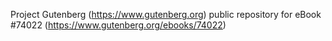 Project Gutenberg (https://www.gutenberg.org) public repository for
eBook #74022 (https://www.gutenberg.org/ebooks/74022)
